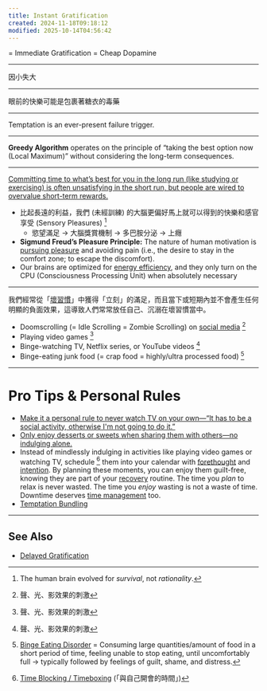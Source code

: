 ```yaml
---
title: Instant Gratification
created: 2024-11-18T09:18:12
modified: 2025-10-14T04:56:42
---
```


= Immediate Gratification = Cheap Dopamine

---

因小失大

---

眼前的快樂可能是包裹著糖衣的毒藥

---

Temptation is an ever-present failure trigger.

---

**Greedy Algorithm** operates on the principle of “taking the best option now (Local Maximum)” without considering the long-term consequences.

---

[Committing time to what’s best for you in the long run (like studying or exercising) is often unsatisfying in the short run, but people are wired to overvalue short-term rewards.](https://characterlab.org/tips-of-the-week/temptation-bundling/)

* 比起長遠的利益，我們 (未經訓練) 的大腦更偏好馬上就可以得到的快樂和感官享受 (Sensory Pleasures) [^1]
	* 慾望滿足 → 大腦獎賞機制 → 多巴胺分泌 → 上癮
* **Sigmund Freud’s Pleasure Principle:** The nature of human motivation is [pursuing pleasure](dopamine.md) and avoiding pain (i.e., the desire to stay in the comfort zone; to escape the discomfort).
* Our brains are optimized for [energy efficiency](energy-management.md), and they only turn on the CPU (Consciousness Processing Unit) when absolutely necessary

---

我們經常從「[壞習慣](be-a-habit-and-routine-machine.md)」中獲得「立刻」的滿足，而且當下或短期內並不會產生任何明顯的負面效果，這導致人們常常放任自己、沉溺在壞習慣當中。

* Doomscrolling (= Idle Scrolling = Zombie Scrolling) on [social media](Quit%20social%20media.md) [^2]
* Playing video games [^2]
* Binge-watching TV, Netflix series, or YouTube videos [^2]
* Binge-eating junk food (= crap food = highly/ultra processed food) [^3]

---

# Pro Tips \& Personal Rules

* [Make it a personal rule to never watch TV on your own—“It has to be a social activity, otherwise I'm not going to do it.”](https://aliabdaal.com/newsletter/my-rule-for-watching-tv/)
* [Only enjoy desserts or sweets when sharing them with others—no indulging alone.](https://chengweihu.com/rules/)
* Instead of mindlessly indulging in activities like playing video games or watching TV, schedule [^4] them into your calendar with [forethought](Planning%20and%20preparation%20help%20maximize%20your%20productivity.md) and [intention](intentional-living.md). By planning these moments, you can enjoy them guilt-free, knowing they are part of your [recovery](the-most-productive-people-prioritize-intentional-rest.md) routine. The time you _plan_ to relax is never wasted. The time you _enjoy_ wasting is not a waste of time. Downtime deserves [time management](Time%20Management.md) too.
* [Temptation Bundling](temptation-bundling.md)

---

## See Also

* [Delayed Gratification](delayed-gratification.md)

[^1]: The human brain evolved for _survival_, not _rationality_.
[^2]: 聲、光、影效果的刺激
[^3]: [Binge Eating Disorder](https://www.google.com/search?q=Binge+Eating+Disorder) = Consuming large quantities/amount of food in a short period of time, feeling unable to stop eating, until uncomfortably full → typically followed by feelings of guilt, shame, and distress.
[^4]: [Time Blocking / Timeboxing](Time%20Blocking.md) (「與自己開會的時間」)
